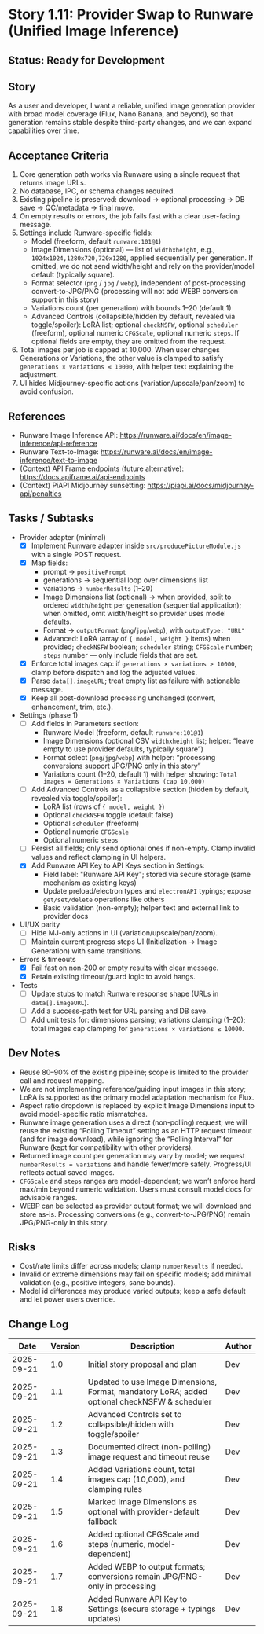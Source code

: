 # Story 1.11: Provider Swap to Runware (Unified Image Inference)

## Status: Ready for Development

## Story

As a user and developer,
I want a reliable, unified image generation provider with broad model coverage (Flux, Nano Banana, and beyond),
so that generation remains stable despite third-party changes, and we can expand capabilities over time.

## Acceptance Criteria

1. Core generation path works via Runware using a single request that returns image URLs.
2. No database, IPC, or schema changes required.
3. Existing pipeline is preserved: download → optional processing → DB save → QC/metadata → final move.
4. On empty results or errors, the job fails fast with a clear user-facing message.
5. Settings include Runware-specific fields:
   - Model (freeform, default `runware:101@1`)
   - Image Dimensions (optional) — list of `widthxheight`, e.g., `1024x1024,1280x720,720x1280`, applied sequentially per generation. If omitted, we do not send width/height and rely on the provider/model default (typically square).
   - Format selector (`png` / `jpg` / `webp`), independent of post-processing convert-to-JPG/PNG (processing will not add WEBP conversion support in this story)
   - Variations count (per generation) with bounds 1–20 (default 1)
   - Advanced Controls (collapsible/hidden by default, revealed via toggle/spoiler): LoRA list; optional `checkNSFW`, optional `scheduler` (freeform), optional numeric `CFGScale`, optional numeric `steps`. If optional fields are empty, they are omitted from the request.
6. Total images per job is capped at 10,000. When user changes Generations or Variations, the other value is clamped to satisfy `generations × variations ≤ 10000`, with helper text explaining the adjustment.
7. UI hides Midjourney-specific actions (variation/upscale/pan/zoom) to avoid confusion.

## References
- Runware Image Inference API: https://runware.ai/docs/en/image-inference/api-reference
- Runware Text-to-Image: https://runware.ai/docs/en/image-inference/text-to-image
- (Context) API Frame endpoints (future alternative): https://docs.apiframe.ai/api-endpoints
- (Context) PiAPI Midjourney sunsetting: https://piapi.ai/docs/midjourney-api/penalties

## Tasks / Subtasks

- Provider adapter (minimal)
  - [x] Implement Runware adapter inside `src/producePictureModule.js` with a single POST request.
  - [x] Map fields:
    - prompt → `positivePrompt`
    - generations → sequential loop over dimensions list
    - variations → `numberResults` (1–20)
    - Image Dimensions list (optional) → when provided, split to ordered `width`/`height` per generation (sequential application); when omitted, omit width/height so provider uses model defaults.
    - Format → `outputFormat` (`png`/`jpg`/`webp`), with `outputType: "URL"`
    - Advanced: LoRA (array of `{ model, weight }` items) when provided; `checkNSFW` boolean; `scheduler` string; `CFGScale` number; `steps` number — only include fields that are set.
  - [x] Enforce total images cap: if `generations × variations > 10000`, clamp before dispatch and log the adjusted values.
  - [x] Parse `data[].imageURL`; treat empty list as failure with actionable message.
  - [x] Keep all post-download processing unchanged (convert, enhancement, trim, etc.).

- Settings (phase 1)
  - [ ] Add fields in Parameters section:
    - Runware Model (freeform, default `runware:101@1`)
    - Image Dimensions (optional CSV `widthxheight` list; helper: “leave empty to use provider defaults, typically square”)
    - Format select (`png`/`jpg`/`webp`) with helper: “processing conversions support JPG/PNG only in this story”
    - Variations count (1–20, default 1) with helper showing: `Total images = Generations × Variations (cap 10,000)`
  - [ ] Add Advanced Controls as a collapsible section (hidden by default, revealed via toggle/spoiler):
    - LoRA list (rows of `{ model, weight }`)
    - Optional `checkNSFW` toggle (default false)
    - Optional `scheduler` (freeform)
    - Optional numeric `CFGScale`
    - Optional numeric `steps`
  - [ ] Persist all fields; only send optional ones if non-empty. Clamp invalid values and reflect clamping in UI helpers.
  - [x] Add Runware API Key to API Keys section in Settings:
    - Field label: "Runware API Key"; stored via secure storage (same mechanism as existing keys)
    - Update preload/electron types and `electronAPI` typings; expose `get/set/delete` operations like others
    - Basic validation (non-empty); helper text and external link to provider docs

- UI/UX parity
  - [ ] Hide MJ-only actions in UI (variation/upscale/pan/zoom).
  - [ ] Maintain current progress steps UI (Initialization → Image Generation) with same transitions.

- Errors & timeouts
  - [x] Fail fast on non-200 or empty results with clear message.
  - [x] Retain existing timeout/guard logic to avoid hangs.

- Tests
  - [ ] Update stubs to match Runware response shape (URLs in `data[].imageURL`).
  - [ ] Add a success-path test for URL parsing and DB save.
  - [ ] Add unit tests for: dimensions parsing; variations clamping (1–20); total images cap clamping for `generations × variations ≤ 10000`.

## Dev Notes
- Reuse 80–90% of the existing pipeline; scope is limited to the provider call and request mapping.
- We are not implementing reference/guiding input images in this story; LoRA is supported as the primary model adaptation mechanism for Flux.
- Aspect ratio dropdown is replaced by explicit Image Dimensions input to avoid model-specific ratio mismatches.
- Runware image generation uses a direct (non-polling) request; we will reuse the existing “Polling Timeout” setting as an HTTP request timeout (and for image download), while ignoring the “Polling Interval” for Runware (kept for compatibility with other providers).
- Returned image count per generation may vary by model; we request `numberResults = variations` and handle fewer/more safely. Progress/UI reflects actual saved images.
- `CFGScale` and `steps` ranges are model-dependent; we won’t enforce hard max/min beyond numeric validation. Users must consult model docs for advisable ranges.
- WEBP can be selected as provider output format; we will download and store as-is. Processing conversions (e.g., convert-to-JPG/PNG) remain JPG/PNG-only in this story.

## Risks
- Cost/rate limits differ across models; clamp `numberResults` if needed.
- Invalid or extreme dimensions may fail on specific models; add minimal validation (e.g., positive integers, sane bounds).
- Model id differences may produce varied outputs; keep a safe default and let power users override.

## Change Log
| Date       | Version | Description                          | Author |
|------------|---------|--------------------------------------|--------|
| 2025-09-21 | 1.0     | Initial story proposal and plan      | Dev    |
| 2025-09-21 | 1.1     | Updated to use Image Dimensions, Format, mandatory LoRA; added optional checkNSFW & scheduler | Dev    |
| 2025-09-21 | 1.2     | Advanced Controls set to collapsible/hidden with toggle/spoiler | Dev    |
| 2025-09-21 | 1.3     | Documented direct (non-polling) image request and timeout reuse | Dev    |
| 2025-09-21 | 1.4     | Added Variations count, total images cap (10,000), and clamping rules | Dev    |
| 2025-09-21 | 1.5     | Marked Image Dimensions as optional with provider-default fallback | Dev    |
| 2025-09-21 | 1.6     | Added optional CFGScale and steps (numeric, model-dependent) | Dev    |
| 2025-09-21 | 1.7     | Added WEBP to output formats; conversions remain JPG/PNG-only in processing | Dev    |
| 2025-09-21 | 1.8     | Added Runware API Key to Settings (secure storage + typings updates) | Dev    |
